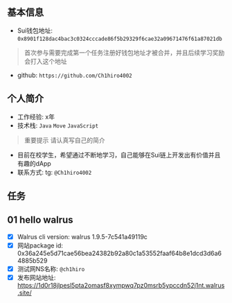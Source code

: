 ## 基本信息
- Sui钱包地址: `0x8901f128dac4bac3c0324cccade86f5b29329f6cae32a09671476f61a87021db`
> 首次参与需要完成第一个任务注册好钱包地址才被合并，并且后续学习奖励会打入这个地址
- github: `https://github.com/Ch1hiro4002`

## 个人简介
- 工作经验: x年
- 技术栈: `Java` `Move` `JavaScript`
> 重要提示 请认真写自己的简介
- 目前在校学生，希望通过不断地学习，自己能够在Sui链上开发出有价值并且有趣的dApp
- 联系方式: tg: `@Ch1hiro4002`

## 任务

##   01 hello walrus
- [x] Walrus cli version:  walrus 1.9.5-7c541a49119c
- [x] 网站package id:  0x36a245e5d71cae56bea24382b92a80c1a53552faaf64b8e1dcd3d6a64885b529
- [x] 测试网NS名称:   `@ch1hiro`
- [x] 发布网站地址:   https://1d0r18jlpesl5pta2omasf8xympwq7pz0msrb5ypccdn52j1nt.walrus.site/